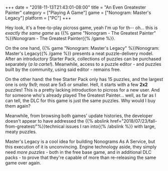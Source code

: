 +++
date = "2018-11-13T21:43:01-08:00"
title = "An Even Greatester Painter"
category = ["Playing A Game"]
game = ["Nonogram: Master's Legacy"]
platform = ["PC"]
+++

Hey look, it's a free-to-play picross game, yeah I'm up for th-- oh... this is <i>exactly the same game</i> as {{% game "Nonogram - The Greatest Painter" %}}Nonogram - The Greatest Painter{{% /game %}}.

On the one hand, {{% game "Nonogram: Master's Legacy" %}}Nonogram: Master's Legacy{{% /game %}} presents a neat puzzle-delivery model.  After an introductory Starter Pack, collections of puzzles can be purchased separately (<i>a la carte!</i>).  Meanwhile, access to a puzzle editor - and puzzles built by the community, using said editor - remains free.

On the other hand: the free Starter Pack only has 15 puzzles, and the largest one is only 9x9; most are 5x5 or smaller.  Hell, it starts with a few <b>2x2</b> puzzles!  This is a pretty lacking introduction to picross for a new user.  And for someone who's already played The Greatest Painter... well, as far as I can tell, the DLC for this game is just the same puzzles.  Why would I buy them again?

Meanwhile, from browsing both games' update histories, the developer doesn't appear to have addressed the {{% abslink href="2018/07/23/fall-from-greatest/"%}}technical issues I ran into{{% /abslink %}} with large, meaty puzzles.

Master's Legacy is a cool idea for building Nonograms As A Service, but this execution of it is unconvincing.  Engine technology aside, they simply need <i>more puzzles</i> - both in the free base game, and in additional DLC packs - to prove that they're capable of more than re-releasing the same game over again.
